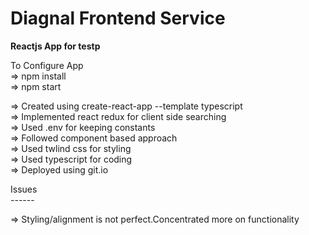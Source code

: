 # Diagnal Frontend Service
<b>Reactjs App for testp</b>

To Configure App<br/>
=> npm install<br/>
=> npm start<br/>


=> Created using create-react-app --template typescript<br/>
=> Implemented react redux for client side searching<br/>
=> Used .env for keeping constants<br/>
=> Followed component based approach<br/>
=> Used twlind css for styling<br/>
=> Used typescript for coding<br/>
=> Deployed using git.io

Issues<br/>
------<br/>

=> Styling/alignment is not perfect.Concentrated more on functionality
